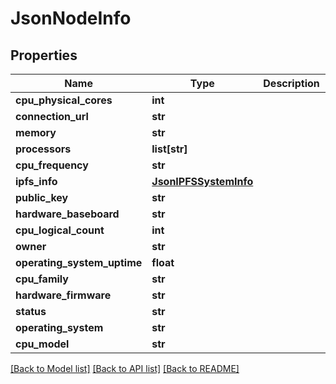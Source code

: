 # JsonNodeInfo


## Properties
Name | Type | Description | Notes
------------ | ------------- | ------------- | -------------
**cpu_physical_cores** | **int** |  | [optional] 
**connection_url** | **str** |  | [optional] 
**memory** | **str** |  | [optional] 
**processors** | **list[str]** |  | [optional] 
**cpu_frequency** | **str** |  | [optional] 
**ipfs_info** | [**JsonIPFSSystemInfo**](JsonIPFSSystemInfo.md) |  | [optional] 
**public_key** | **str** |  | [optional] 
**hardware_baseboard** | **str** |  | [optional] 
**cpu_logical_count** | **int** |  | [optional] 
**owner** | **str** |  | [optional] 
**operating_system_uptime** | **float** |  | [optional] 
**cpu_family** | **str** |  | [optional] 
**hardware_firmware** | **str** |  | [optional] 
**status** | **str** |  | [optional] 
**operating_system** | **str** |  | [optional] 
**cpu_model** | **str** |  | [optional] 

[[Back to Model list]](../README.md#documentation-for-models) [[Back to API list]](../README.md#documentation-for-api-endpoints) [[Back to README]](../README.md)



